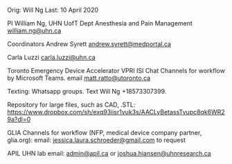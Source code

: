 Orig: Will Ng
Last: 10 April 2020

PI
William Ng, UHN UofT Dept Anesthesia and Pain Management
william.ng@uhn.ca

Coordinators
Andrew Syrett andrew.syrett@medportal.ca

Carla Luzzi carla.luzzi@uhn.ca

Toronto Emergency Device Accelerator VPRI ISI Chat Channels for workflow by
Microsoft Teams. email matt.ratto@utoronto.ca

Texting:
Whatsapp groups. Text Will Ng +18573307399.

Repository for large files, such as CAD, .STL:
https://www.dropbox.com/sh/exq93iisr1vuk3s/AACLyBetassTvupc8qk6WR29a?dl=0

GLIA Channels for workflow (NFP, medical device company partner, glia.org):
email: jessica.laura.schroeder@gmail.com  to request

APIL UHN lab
email: admin@apil.ca or joshua.hiansen@uhnresearch.ca


